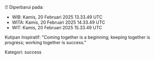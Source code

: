 ⏰ Diperbarui pada:
- WIB: Kamis, 20 Februari 2025 13.33.49 UTC
- WITA: Kamis, 20 Februari 2025 14.33.49 UTC
- WIT: Kamis, 20 Februari 2025 15.33.49 UTC

Kutipan Inspiratif:
"Coming together is a beginning; keeping together is progress; working together is success."


Kategori: success

